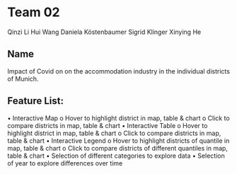 # Team 02
Qinzi Li
Hui Wang
Daniela Köstenbaumer
Sigrid Klinger
Xinying He

## Name
Impact of Covid on on the accommodation industry in the individual districts of Munich.

## Feature List:
•    Interactive Map 
o    Hover to highlight district in map, table & chart
o    Click to compare districts in map, table & chart
•    Interactive Table
o    Hover to highlight district in map, table & chart
o    Click to compare districts in map, table & chart
•    Interactive Legend
o    Hover to highlight districts of quantile in map, table & chart
o    Click to compare districts of different quantiles in map, table & chart
•    Selection of different categories to explore data
•    Selection of year to explore differences over time

